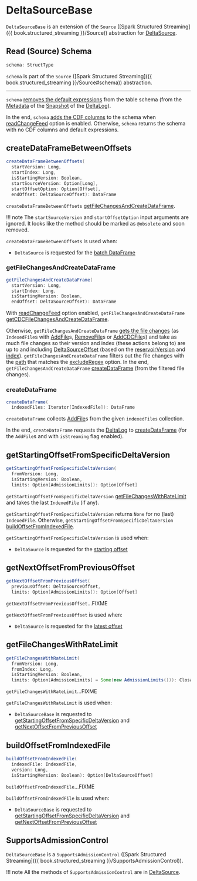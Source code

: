 # DeltaSourceBase

`DeltaSourceBase` is an extension of the `Source` ([Spark Structured Streaming]({{ book.structured_streaming }}/Source)) abstraction for [DeltaSource](DeltaSource.md).

## <span id="schema"> Read (Source) Schema

```scala
schema: StructType
```

`schema` is part of the `Source` ([Spark Structured Streaming]({{ book.structured_streaming }}/Source#schema)) abstraction.

---

`schema` [removes the default expressions](ColumnWithDefaultExprUtils.md#removeDefaultExpressions) from the table schema (from the [Metadata](Snapshot.md#metadata) of the [Snapshot](SnapshotManagement.md#snapshot) of the [DeltaLog](DeltaSource.md#deltaLog)).

In the end, `schema` [adds the CDF columns](change-data-feed/CDCReader.md#cdcReadSchema) to the schema when [readChangeFeed](DeltaReadOptions.md#readChangeFeed) option is enabled. Otherwise, `schema` returns the schema with no CDF columns and default expressions.

## <span id="createDataFrameBetweenOffsets"> createDataFrameBetweenOffsets

```scala
createDataFrameBetweenOffsets(
  startVersion: Long,
  startIndex: Long,
  isStartingVersion: Boolean,
  startSourceVersion: Option[Long],
  startOffsetOption: Option[Offset],
  endOffset: DeltaSourceOffset): DataFrame
```

`createDataFrameBetweenOffsets` [getFileChangesAndCreateDataFrame](#getFileChangesAndCreateDataFrame).

!!! note
    The `startSourceVersion` and `startOffsetOption` input arguments are ignored. It looks like the method should be marked as `@obsolete` and soon removed.

`createDataFrameBetweenOffsets` is used when:

* `DeltaSource` is requested for the [batch DataFrame](DeltaSource.md#getBatch)

### <span id="getFileChangesAndCreateDataFrame"> getFileChangesAndCreateDataFrame

```scala
getFileChangesAndCreateDataFrame(
  startVersion: Long,
  startIndex: Long,
  isStartingVersion: Boolean,
  endOffset: DeltaSourceOffset): DataFrame
```

With [readChangeFeed](DeltaReadOptions.md#readChangeFeed) option enabled, `getFileChangesAndCreateDataFrame` [getCDCFileChangesAndCreateDataFrame](change-data-feed/DeltaSourceCDCSupport.md#getCDCFileChangesAndCreateDataFrame).

Otherwise, `getFileChangesAndCreateDataFrame` [gets the file changes](#getFileChanges) (as `IndexedFile`s with [AddFile](AddFile.md)s, [RemoveFile](RemoveFile.md)s or [AddCDCFile](AddCDCFile.md)s) and take as much file changes so their version and index (these actions belong to) are up to and including [DeltaSourceOffset](DeltaSourceOffset.md) (based on the [reservoirVersion](DeltaSourceOffset.md#reservoirVersion) and [index](DeltaSourceOffset.md#index)). `getFileChangesAndCreateDataFrame` filters out the file changes with the [path](FileAction.md#path) that matches the [excludeRegex](DeltaSource.md#excludeRegex) option. In the end, `getFileChangesAndCreateDataFrame` [createDataFrame](#createDataFrame) (from the filtered file changes).

### <span id="createDataFrame"> createDataFrame

```scala
createDataFrame(
  indexedFiles: Iterator[IndexedFile]): DataFrame
```

`createDataFrame` collects [AddFile](AddFile.md)s from the given `indexedFiles` collection.

In the end, `createDataFrame` requests the [DeltaLog](DeltaSource.md#deltaLog) to [createDataFrame](DeltaLog.md#createDataFrame) (for the `AddFile`s and with `isStreaming` flag enabled).

## <span id="getStartingOffsetFromSpecificDeltaVersion"> getStartingOffsetFromSpecificDeltaVersion

```scala
getStartingOffsetFromSpecificDeltaVersion(
  fromVersion: Long,
  isStartingVersion: Boolean,
  limits: Option[AdmissionLimits]): Option[Offset]
```

`getStartingOffsetFromSpecificDeltaVersion` [getFileChangesWithRateLimit](#getFileChangesWithRateLimit) and takes the last `IndexedFile` (if any).

`getStartingOffsetFromSpecificDeltaVersion` returns `None` for no (last) `IndexedFile`. Otherwise, `getStartingOffsetFromSpecificDeltaVersion` [buildOffsetFromIndexedFile](#buildOffsetFromIndexedFile).

`getStartingOffsetFromSpecificDeltaVersion` is used when:

* `DeltaSource` is requested for the [starting offset](DeltaSource.md#getStartingOffset)

## <span id="getNextOffsetFromPreviousOffset"> getNextOffsetFromPreviousOffset

```scala
getNextOffsetFromPreviousOffset(
  previousOffset: DeltaSourceOffset,
  limits: Option[AdmissionLimits]): Option[Offset]
```

`getNextOffsetFromPreviousOffset`...FIXME

`getNextOffsetFromPreviousOffset` is used when:

* `DeltaSource` is requested for the [latest offset](DeltaSource.md#latestOffset)

## <span id="getFileChangesWithRateLimit"> getFileChangesWithRateLimit

```scala
getFileChangesWithRateLimit(
  fromVersion: Long,
  fromIndex: Long,
  isStartingVersion: Boolean,
  limits: Option[AdmissionLimits] = Some(new AdmissionLimits())): ClosableIterator[IndexedFile]
```

`getFileChangesWithRateLimit`...FIXME

`getFileChangesWithRateLimit` is used when:

* `DeltaSourceBase` is requested to [getStartingOffsetFromSpecificDeltaVersion](#getStartingOffsetFromSpecificDeltaVersion) and [getNextOffsetFromPreviousOffset](#getNextOffsetFromPreviousOffset)

## <span id="buildOffsetFromIndexedFile"> buildOffsetFromIndexedFile

```scala
buildOffsetFromIndexedFile(
  indexedFile: IndexedFile,
  version: Long,
  isStartingVersion: Boolean): Option[DeltaSourceOffset]
```

`buildOffsetFromIndexedFile`...FIXME

`buildOffsetFromIndexedFile` is used when:

* `DeltaSourceBase` is requested to [getStartingOffsetFromSpecificDeltaVersion](#getStartingOffsetFromSpecificDeltaVersion) and [getNextOffsetFromPreviousOffset](#getNextOffsetFromPreviousOffset)

## <span id="SupportsAdmissionControl"> SupportsAdmissionControl

`DeltaSourceBase` is a `SupportsAdmissionControl` ([Spark Structured Streaming]({{ book.structured_streaming }}/SupportsAdmissionControl)).

!!! note
    All the methods of `SupportsAdmissionControl` are in [DeltaSource](DeltaSource.md).
